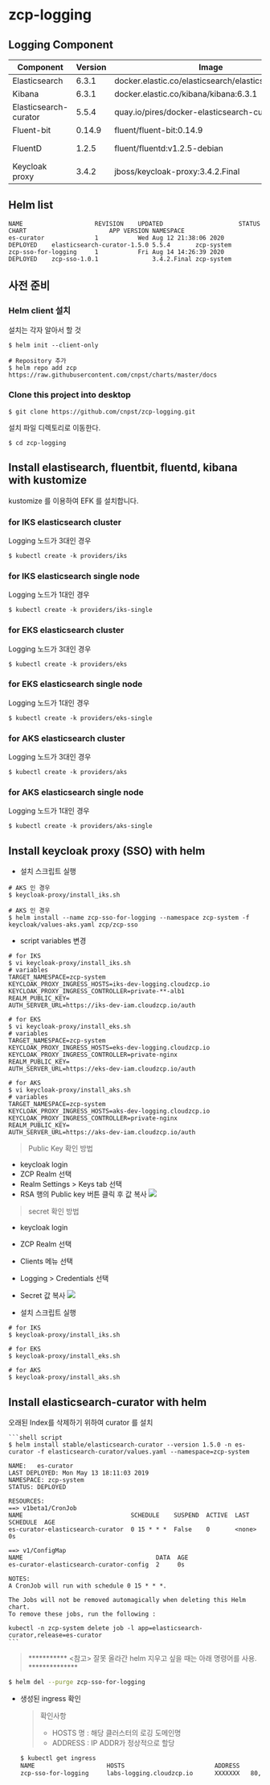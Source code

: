 # zcp-logging

## Logging Component 

| Component        | Version           | Image  | etc |
| ------------- |-------------|-----|----|
|Elasticsearch| 6.3.1 |docker.elastic.co/elasticsearch/elasticsearch:6.3.1
|Kibana|  6.3.1 |docker.elastic.co/kibana/kibana:6.3.1
|Elasticsearch-curator|  5.5.4  |quay.io/pires/docker-elasticsearch-curator:5.5.4
|Fluent-bit| 0.14.9 |fluent/fluent-bit:0.14.9
|FluentD| 1.2.5 |fluent/fluentd:v1.2.5-debian | Add plugins
|Keycloak proxy| 3.4.2  |jboss/keycloak-proxy:3.4.2.Final

## Helm list
```
NAME                 	REVISION	UPDATED                 	STATUS  	CHART                      	APP VERSION	NAMESPACE
es-curator           	1       	Wed Aug 12 21:38:06 2020	DEPLOYED	elasticsearch-curator-1.5.0	5.5.4      	zcp-system
zcp-sso-for-logging  	1       	Fri Aug 14 14:26:39 2020	DEPLOYED	zcp-sso-1.0.1              	3.4.2.Final	zcp-system
```

## 사전 준비
### Helm client 설치 
설치는 각자 알아서 할 것
```shell script
$ helm init --client-only

# Repository 추가
$ helm repo add zcp https://raw.githubusercontent.com/cnpst/charts/master/docs
```

### Clone this project into desktop
```shell script
$ git clone https://github.com/cnpst/zcp-logging.git
```
설치 파일 디렉토리로 이동한다.
```shell script
$ cd zcp-logging
```

## Install elastisearch, fluentbit, fluentd, kibana with kustomize

kustomize 를 이용하여 EFK 를 설치합니다.

### for IKS elasticsearch cluster

Logging 노드가 3대인 경우

```shell script
$ kubectl create -k providers/iks
```

### for IKS elasticsearch single node

Logging 노드가 1대인 경우

```shell script
$ kubectl create -k providers/iks-single
```

### for EKS elasticsearch cluster

Logging 노드가 3대인 경우

```shell script
$ kubectl create -k providers/eks
```

### for EKS elasticsearch single node

Logging 노드가 1대인 경우

```shell script
$ kubectl create -k providers/eks-single
```

### for AKS elasticsearch cluster

Logging 노드가 3대인 경우

```shell script
$ kubectl create -k providers/aks
```

### for AKS elasticsearch single node

Logging 노드가 1대인 경우

```shell script
$ kubectl create -k providers/aks-single
```

## Install keycloak proxy (SSO) with helm

* 설치 스크립트 실행
```shell script
# AKS 인 경우
$ keycloak-proxy/install_iks.sh

# AKS 인 경우
$ helm install --name zcp-sso-for-logging --namespace zcp-system -f keycloak/values-aks.yaml zcp/zcp-sso
```

* script variables 변경
```shell script
# for IKS
$ vi keycloak-proxy/install_iks.sh
# variables
TARGET_NAMESPACE=zcp-system
KEYCLOAK_PROXY_INGRESS_HOSTS=iks-dev-logging.cloudzcp.io
KEYCLOAK_PROXY_INGRESS_CONTROLLER=private-**-alb1
REALM_PUBLIC_KEY=
AUTH_SERVER_URL=https://iks-dev-iam.cloudzcp.io/auth

# for EKS
$ vi keycloak-proxy/install_eks.sh
# variables
TARGET_NAMESPACE=zcp-system
KEYCLOAK_PROXY_INGRESS_HOSTS=eks-dev-logging.cloudzcp.io
KEYCLOAK_PROXY_INGRESS_CONTROLLER=private-nginx
REALM_PUBLIC_KEY=
AUTH_SERVER_URL=https://eks-dev-iam.cloudzcp.io/auth

# for AKS
$ vi keycloak-proxy/install_aks.sh
# variables
TARGET_NAMESPACE=zcp-system
KEYCLOAK_PROXY_INGRESS_HOSTS=aks-dev-logging.cloudzcp.io
KEYCLOAK_PROXY_INGRESS_CONTROLLER=private-nginx
REALM_PUBLIC_KEY=
AUTH_SERVER_URL=https://aks-dev-iam.cloudzcp.io/auth
```
> Public Key 확인 방법
  * keycloak login
  * ZCP Realm 선택
  * Realm Settings > Keys tab 선택
  * RSA 행의 Public key 버튼 클릭 후 값 복사
  ![](./img/2019-01-31-15-33-15.png)

> secret 확인 방법
  * keycloak login
  * ZCP Realm 선택
  * Clients 메뉴 선택
  * Logging > Credentials 선택
  * Secret 값 복사
  ![](./img/2019-01-31-15-37-09.png)

* 설치 스크립트 실행
```shell script
# for IKS
$ keycloak-proxy/install_iks.sh

# for EKS
$ keycloak-proxy/install_eks.sh

# for AKS
$ keycloak-proxy/install_aks.sh
```

## Install elasticsearch-curator with helm

오래된 Index를 삭제하기 위하여 curator 를 설치

    ```shell script
    $ helm install stable/elasticsearch-curator --version 1.5.0 -n es-curator -f elasticsearch-curator/values.yaml --namespace=zcp-system

    NAME:   es-curator
    LAST DEPLOYED: Mon May 13 18:11:03 2019
    NAMESPACE: zcp-system
    STATUS: DEPLOYED

    RESOURCES:
    ==> v1beta1/CronJob
    NAME                              SCHEDULE    SUSPEND  ACTIVE  LAST SCHEDULE  AGE
    es-curator-elasticsearch-curator  0 15 * * *  False    0       <none>         0s

    ==> v1/ConfigMap
    NAME                                     DATA  AGE
    es-curator-elasticsearch-curator-config  2     0s

    NOTES:
    A CronJob will run with schedule 0 15 * * *.

    The Jobs will not be removed automagically when deleting this Helm chart.
    To remove these jobs, run the following :

    kubectl -n zcp-system delete job -l app=elasticsearch-curator,release=es-curator
    ```
>
> *********** <참고> 잘못 올라간 helm 지우고 싶을 때는 아래 명령어를 사용. **************
>
```sh
$ helm del --purge zcp-sso-for-logging
```

  * 생성된 ingress 확인
    > 확인사항
    > * HOSTS 명 : 해당 클러스터의 로깅 도메인명  
    > * ADDRESS : IP ADDR가 정상적으로 할당 

    ```sh
    $ kubectl get ingress
    NAME                    HOSTS                         ADDRESS          PORTS     AGE
    zcp-sso-for-logging     labs-logging.cloudzcp.io      XXXXXXX   80, 443   8s
    ```

